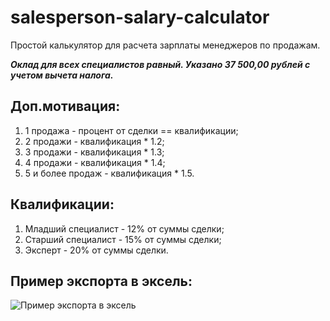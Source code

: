 # salesperson-salary-calculator
Простой калькулятор для расчета зарплаты менеджеров по продажам. 

***Оклад для всех специалистов равный. Указано 37 500,00 рублей с учетом вычета налога.***

## Доп.мотивация:
1.  1 продажа - процент от сделки == квалификации;
2.  2 продажи - квалификация * 1.2;
3.  3 продажи - квалификация * 1.3;
4.  4 продажи - квалификация * 1.4;
5.  5 и более продаж - квалификация * 1.5.

## Квалификации:
1.  Младший специалист - 12% от суммы сделки;
2.  Старший специалист - 15% от суммы сделки;
3.  Эксперт - 20% от суммы сделки.

## Пример экспорта в эксель:
![Пример экспорта в эксель](https://i.ibb.co/02zBMbK/image.png)
